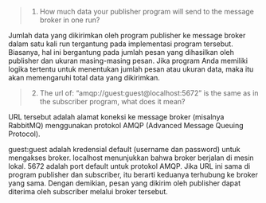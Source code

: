 > 1. How much data your publisher program will send to the message broker in one run?

Jumlah data yang dikirimkan oleh program publisher ke message broker dalam satu kali run tergantung pada implementasi program tersebut. Biasanya, hal ini bergantung pada jumlah pesan yang dihasilkan oleh publisher dan ukuran masing-masing pesan. Jika program Anda memiliki logika tertentu untuk menentukan jumlah pesan atau ukuran data, maka itu akan memengaruhi total data yang dikirimkan.

> 2. The url of: “amqp://guest:guest@localhost:5672” is the same as in the subscriber program, what does it mean?

URL tersebut adalah alamat koneksi ke message broker (misalnya RabbitMQ) menggunakan protokol AMQP (Advanced Message Queuing Protocol).

guest:guest adalah kredensial default (username dan password) untuk mengakses broker.
localhost menunjukkan bahwa broker berjalan di mesin lokal.
5672 adalah port default untuk protokol AMQP.
Jika URL ini sama di program publisher dan subscriber, itu berarti keduanya terhubung ke broker yang sama. Dengan demikian, pesan yang dikirim oleh publisher dapat diterima oleh subscriber melalui broker tersebut.
